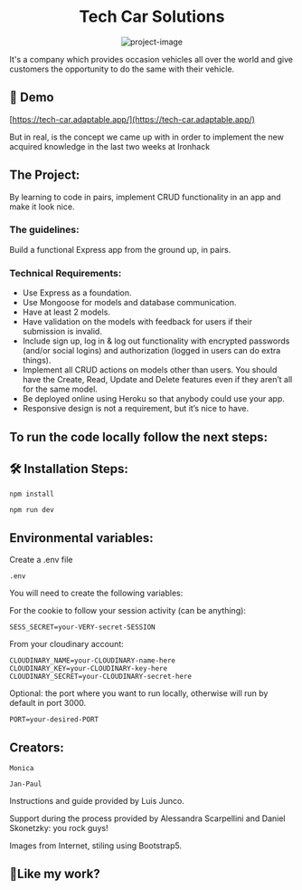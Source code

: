 <h1 align="center" id="title">Tech Car Solutions</h1>

<p align="center"><img src="https://tech-car.adaptable.app/images/tcstech1.jpeg" alt="project-image"></p>

<p id="description">It's a company which provides occasion vehicles all over the world and give customers the opportunity to do the same with their vehicle.</p>

<h2>🚀 Demo</h2>

[https://tech-car.adaptable.app/](https://tech-car.adaptable.app/)


<p>But in real, is the concept we came up with in order to implement the new acquired knowledge in the last two weeks at Ironhack</p>

## The Project:

By learning to code in pairs, implement CRUD functionality in an app and make it look nice. 

### The guidelines:

Build a functional Express app from the ground up, in pairs. 

### Technical Requirements:

- Use Express as a foundation.
- Use Mongoose for models and database communication.
- Have at least 2 models. 
- Have validation on the models with feedback for users if their submission is invalid.
- Include sign up, log in & log out functionality with encrypted passwords (and/or social logins) and authorization (logged in users can do extra things).
- Implement all CRUD actions on models other than users. You should have the Create, Read, Update and Delete features even if they aren’t all for the same model.
- Be deployed online using Heroku so that anybody could use your app.
- Responsive design is not a requirement, but it’s nice to have.


## To run the code locally follow the next steps:

<h2>🛠️ Installation Steps:</h2>

```
npm install
```

```
npm run dev
```
<h2>Environmental variables:</h2>

Create a .env file
```
.env
```

You will need to create the following variables:

For the cookie to follow your session activity (can be anything): 
```
SESS_SECRET=your-VERY-secret-SESSION 
```
From your cloudinary account: 
```
CLOUDINARY_NAME=your-CLOUDINARY-name-here
CLOUDINARY_KEY=your-CLOUDINARY-key-here
CLOUDINARY_SECRET=your-CLOUDINARY-secret-here
```

Optional: the port where you want to run locally, otherwise will run by default in port 3000.
```
PORT=your-desired-PORT
```

<h2>Creators:</h2>

```
Monica

Jan-Paul
```
Instructions and guide provided by Luis Junco.

Support during the process provided by Alessandra Scarpellini and Daniel Skonetzky: you rock guys!

Images from Internet, stiling using Bootstrap5.

<h2>💖Like my work?</h2>